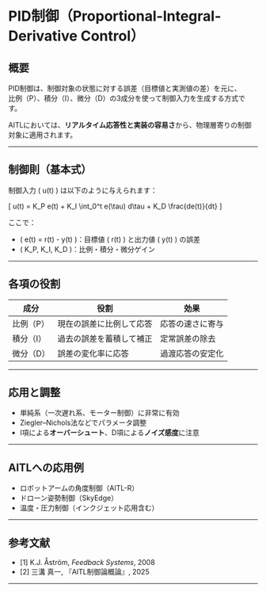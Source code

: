 # PID制御（Proportional-Integral-Derivative Control）

## 概要

PID制御は、制御対象の状態に対する誤差（目標値と実測値の差）を元に、  
比例（P）、積分（I）、微分（D）の3成分を使って制御入力を生成する方式です。

AITLにおいては、**リアルタイム応答性と実装の容易さ**から、物理層寄りの制御対象に適用されます。

---

## 制御則（基本式）

制御入力 \( u(t) \) は以下のように与えられます：

\[
u(t) = K_P e(t) + K_I \int_0^t e(\tau) d\tau + K_D \frac{de(t)}{dt}
\]

ここで：

- \( e(t) = r(t) - y(t) \)：目標値 \( r(t) \) と出力値 \( y(t) \) の誤差
- \( K_P, K_I, K_D \)：比例・積分・微分ゲイン

---

## 各項の役割

| 成分 | 役割 | 効果 |
|------|------|------|
| 比例（P） | 現在の誤差に比例して応答 | 応答の速さに寄与 |
| 積分（I） | 過去の誤差を蓄積して補正 | 定常誤差の除去 |
| 微分（D） | 誤差の変化率に応答 | 過渡応答の安定化 |

---

## 応用と調整

- 単純系（一次遅れ系、モーター制御）に非常に有効  
- Ziegler–Nichols法などでパラメータ調整  
- I項による**オーバーシュート**、D項による**ノイズ感度**に注意

---

## AITLへの応用例

- ロボットアームの角度制御（AITL-R）  
- ドローン姿勢制御（SkyEdge）  
- 温度・圧力制御（インクジェット応用含む）

---

## 参考文献

- [1] K.J. Åström, *Feedback Systems*, 2008  
- [2] 三溝 真一, 『AITL制御論概論』, 2025  

---

